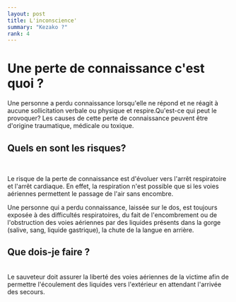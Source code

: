 ```yaml
---
layout: post
title: L'inconscience'
summary: "Kezako ?"
rank: 4
---
```


# Une perte de connaissance c'est quoi ?

Une personne a perdu connaissance lorsqu'elle ne répond et ne réagit à aucune sollicitation verbale ou physique et respire.Qu'est-ce qui peut le provoquer? Les causes de cette perte de connaissance peuvent être d'origine traumatique, médicale ou toxique.
<br>

## Quels en sont les risques?
<br> 

Le risque de la perte de connaissance est d'évoluer vers l'arrêt respiratoire et l'arrêt cardiaque. En effet, la respiration n'est possible que si les voies aériennes permettent le passage de l'air sans encombre.
<br>

Une personne qui a perdu connaissance, laissée sur le dos, est toujours exposée à des difficultés respiratoires, du fait de l'encombrement ou de l'obstruction des voies aériennes par des liquides présents dans la gorge (salive, sang, liquide gastrique), la chute de la langue en arrière.


## Que dois-je faire ?
<br>
Le sauveteur doit assurer la liberté des voies aériennes de la victime afin de permettre l'écoulement des liquides vers l'extérieur en attendant l'arrivée des secours.
<br>

